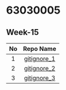 # 63030005

## Week-15

| No | Repo Name |
|:-:|:-----:|
|1|[gitignore_1](https://github.com/AomKusuma005/gitignore1.git)|
|2|[gitignore_2](https://github.com/AomKusuma005/gitignore2.git)|
|3|[gitignore_3](https://github.com/AomKusuma005/gitignore3.git)|
